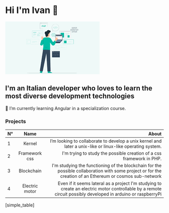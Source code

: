 # Hi I'm Ivan 👋
![image](./images.png)
## I'm an Italian **developer** who loves to learn the most diverse development technologies
<!--
**Ivztoz8/Ivztoz8** is a ✨ _special_ ✨ repository because its `README.md` (this file) appears on your GitHub profile.

Here are some ideas to get you started:

- 🔭 I’m currently working on ...
- 🌱 I’m currently learning ...
- 👯 I’m looking to collaborate on ...
- 🤔 I’m looking for help with ...
- 💬 Ask me about ...
- 📫 How to reach me: ...
- 😄 Pronouns: ...
- ⚡ Fun fact: ...
-->
 🌱 I’m currently learning Angular in a specialization course. 
 
 
### Projects 

| N° | Name |         About |  
| :----------- | :-----------: | -------------------: |  
| 1    |      Kernel      | I’m looking to collaborate to develop a unix kernel and later a unix-like or linux-like operating system. |  
| 2   |   Framework css   | I'm trying to study the possible creation of a css framework in PHP.   |
| 3   |    Blockchain   | I'm studying the functioning of the blockchain for the possible collaboration with some project or for the creation of an Ethereum or cosmos sub-network |  
| 4   |    Electric motor   | Even if it seems lateral as a project I'm studying to create an electric motor controllable by a remote circuit possibly developed in arduino or raspberryPi |  
[simple_table]
